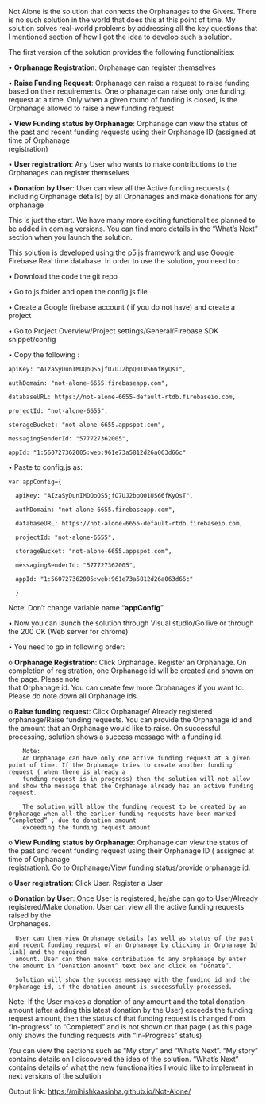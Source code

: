 Not Alone is the solution that connects the Orphanages to the Givers. There is no such solution in the world that does this at this point of time. My solution solves real-world problems by addressing all the key questions that I mentioned section of how I got the idea to develop such a solution.

The first version of the solution provides the following functionalities:

  •	**Orphanage Registration**: Orphanage can register themselves
  
  •	**Raise Funding Request**: Orphanage can raise a request to raise funding based on their requirements. One orphanage can raise only one funding request at a time. Only       when a given round of funding is closed, is the Orphanage allowed to raise a new funding request
  
 •	**View Funding status by Orphanage**: Orphanage can view the status of the past and recent funding requests using their Orphanage ID (assigned at time of Orphanage      
    registration)
    
  •	**User registration**: Any User who wants to make contributions to the Orphanages can register themselves
  
  •	**Donation by User**: User can view all the Active funding requests ( including Orphanage details) by all Orphanages and make donations for any orphanage


This is just the start. We have many more exciting functionalities planned to be added in coming versions. You can find more details in the “What’s Next” section when you launch the solution.

This solution is developed using the p5.js framework and use Google Firebase Real time database. In order to use the solution, you need to :

•	Download the code the git repo 

•	Go to js folder and open the config.js file

•	Create a Google firebase account ( if you do not have) and create a project

•	Go to Project Overview/Project settings/General/Firebase SDK snippet/config

•	Copy the following :


    apiKey: "AIzaSyDunIMDQoQS5jfO7UJ2bpQ01US66fKyQsT",

    authDomain: "not-alone-6655.firebaseapp.com",

    databaseURL: https://not-alone-6655-default-rtdb.firebaseio.com,

    projectId: "not-alone-6655",

    storageBucket: "not-alone-6655.appspot.com",

    messagingSenderId: "577727362005",

    appId: "1:560727362005:web:961e73a5812d26a063d66c"



•	Paste to config.js as:


    var appConfig={

      apiKey: "AIzaSyDunIMDQoQS5jfO7UJ2bpQ01US66fKyQsT",

      authDomain: "not-alone-6655.firebaseapp.com",

      databaseURL: https://not-alone-6655-default-rtdb.firebaseio.com,

      projectId: "not-alone-6655",

      storageBucket: "not-alone-6655.appspot.com",

      messagingSenderId: "577727362005",

      appId: "1:560727362005:web:961e73a5812d26a063d66c"

      }
    
    
  Note: Don’t change variable name “**appConfig**”
  

•	Now you can launch the solution through Visual studio/Go live or through the 200 OK (Web server for chrome)


•	You need to go in following order:

   o	**Orphanage Registration**: Click Orphanage. Register an Orphanage. On completion of registration, one Orphanage id will be created and shown on the page. Please note  
      that Orphanage id. You can create few more Orphanages if you want to. Please do note down all Orphanage ids.

   o	**Raise funding request**: Click Orphanage/ Already registered orphanage/Raise funding requests. You can provide the Orphanage id and the amount that an Orphanage would        like to raise. On successful processing, solution shows a success message with a funding id. 

        Note: 
        An Orphanage can have only one active funding request at a given point of time. If the Orphanage tries to create another funding request ( when there is already a  
        funding request is in progress) then the solution will not allow and show the message that the Orphanage already has an active funding request. 

        The solution will allow the funding request to be created by an Orphanage when all the earlier funding requests have been marked “Completed” , due to donation amount 
        exceeding the funding request amount


   o **View Funding status by Orphanage**: Orphanage can view the status of the past and recent funding request using their Orphanage ID ( assigned at time of Orphanage  
      registration). Go to Orphanage/View funding status/provide orphanage id. 

   o **User registration**: Click User. Register a User

   o **Donation by User**: Once User is registered, he/she can go to User/Already registered/Make donation. User can view all the active funding requests raised by the  
      Orphanages. 

      User can then view Orphanage details (as well as status of the past and recent funding request of an Orphanage by clicking in Orphanage Id link) and the required 
      amount. User can then make contribution to any orphanage by enter the amount in “Donation amount” text box and click on “Donate”.

      Solution will show the success message with the funding id and the  Orphanage id, if the donation amount is successfully processed.
    


Note:
If the User makes a donation of any amount and the total donation amount (after adding this latest donation by the User) exceeds the funding request amount, then the status of that funding request is changed from “In-progress” to “Completed” and is not shown on that page ( as this page only shows the funding requests with “In-Progress” status)


You can view the sections such as “My story” and “What’s Next”. “My story” contains details on I discovered the idea of the solution. “What’s Next” contains details of what the new functionalities I would like to implement in next versions of the solution


Output link:
https://mihishkaasinha.github.io/Not-Alone/


